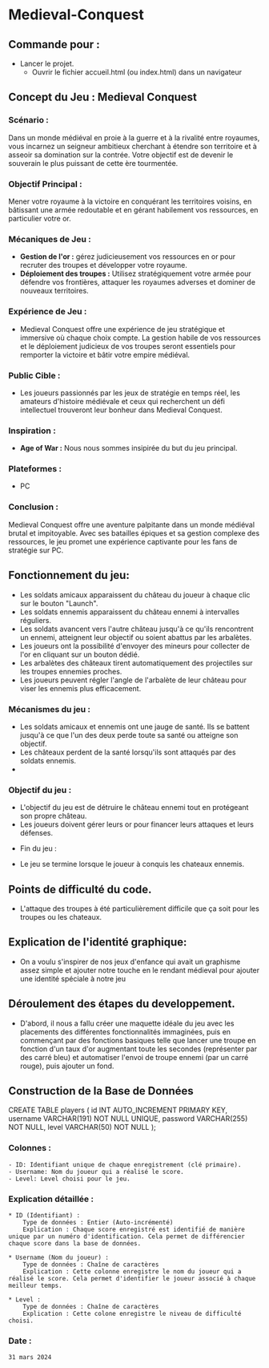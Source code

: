 # Medieval-Conquest

## Commande pour :
* Lancer le projet.
  * Ouvrir le fichier accueil.html (ou index.html) dans un navigateur

## Concept du Jeu : Medieval Conquest

### Scénario :
Dans un monde médiéval en proie à la guerre et à la rivalité entre royaumes, vous incarnez un seigneur ambitieux cherchant à étendre son territoire et à asseoir sa domination sur la contrée. Votre objectif est de devenir le souverain le plus puissant de cette ère tourmentée.

### Objectif Principal :
Mener votre royaume à la victoire en conquérant les territoires voisins, en bâtissant une armée redoutable et en gérant habilement vos ressources, en particulier votre or.

### Mécaniques de Jeu :

- **Gestion de l'or :** gérez judicieusement vos ressources en or pour recruter des troupes et développer votre royaume.
- **Déploiement des troupes :** Utilisez stratégiquement votre armée pour défendre vos frontières, attaquer les royaumes adverses et dominer de nouveaux territoires.

### Expérience de Jeu :
* Medieval Conquest offre une expérience de jeu stratégique et immersive où chaque choix compte. La gestion habile de vos ressources et le déploiement judicieux de vos troupes seront essentiels pour remporter la victoire et bâtir votre empire médiéval.

### Public Cible :
* Les joueurs passionnés par les jeux de stratégie en temps réel, les amateurs d'histoire médiévale et ceux qui recherchent un défi intellectuel trouveront leur bonheur dans Medieval Conquest.

### Inspiration :

- **Age of War :** Nous nous sommes insipirée du but du jeu principal.

### Plateformes :
* PC

### Conclusion :
Medieval Conquest offre une aventure palpitante dans un monde médiéval brutal et impitoyable. Avec ses batailles épiques et sa gestion complexe des ressources, le jeu promet une expérience captivante pour les fans de stratégie sur PC.

## Fonctionnement du jeu:

- Les soldats amicaux apparaissent du château du joueur à chaque clic sur le bouton "Launch".
- Les soldats ennemis apparaissent du château ennemi à intervalles réguliers.
- Les soldats avancent vers l'autre château jusqu'à ce qu'ils rencontrent un ennemi, atteignent leur objectif ou soient abattus par les arbalètes.
- Les joueurs ont la possibilité d'envoyer des mineurs pour collecter de l'or en cliquant sur un bouton dédié.
- Les arbalètes des châteaux tirent automatiquement des projectiles sur les troupes ennemies proches.
- Les joueurs peuvent régler l'angle de l'arbalète de leur château pour viser les ennemis plus efficacement.

### Mécanismes du jeu :

- Les soldats amicaux et ennemis ont une jauge de santé. Ils se battent jusqu'à ce que l'un des deux perde toute sa santé ou atteigne son objectif.
- Les châteaux perdent de la santé lorsqu'ils sont attaqués par des soldats ennemis.
- 
### Objectif du jeu :
- L'objectif du jeu est de détruire le château ennemi tout en protégeant son propre château.
- Les joueurs doivent gérer leurs or pour financer leurs attaques et leurs défenses.
* Fin du jeu :
- Le jeu se termine lorsque le joueur à conquis les chateaux ennemis.


## Points de difficulté du code.
- L'attaque des troupes à été particulièrement difficile que ça soit pour les troupes ou les chateaux.

## Explication de l'identité graphique:

  - On a voulu s'inspirer de nos jeux d'enfance qui avait un graphisme assez simple et ajouter notre touche en le rendant médieval pour ajouter une identité spéciale à notre jeu

## Déroulement des étapes du developpement.

  - D'abord, il nous a fallu créer une maquette idéale du jeu avec les placements des différentes fonctionnalités immaginées, puis en commençant par des fonctions basiques telle que lancer une troupe en fonction d'un taux d'or augmentant toute les secondes (représenter par des carré bleu) et automatiser l'envoi de troupe ennemi (par un carré rouge), puis ajouter un fond.

## Construction de la Base de Données

CREATE TABLE players (
id INT AUTO_INCREMENT PRIMARY KEY,
username VARCHAR(191) NOT NULL UNIQUE,
password VARCHAR(255) NOT NULL,
level VARCHAR(50) NOT NULL
);

    
### Colonnes :
    - ID: Identifiant unique de chaque enregistrement (clé primaire).
    - Username: Nom du joueur qui a réalisé le score.
    - Level: Level choisi pour le jeu.

### Explication détaillée :
    * ID (Identifiant) :
        Type de données : Entier (Auto-incrémenté)
        Explication : Chaque score enregistré est identifié de manière unique par un numéro d'identification. Cela permet de différencier chaque score dans la base de données.
      
    * Username (Nom du joueur) :
        Type de données : Chaîne de caractères
        Explication : Cette colonne enregistre le nom du joueur qui a réalisé le score. Cela permet d'identifier le joueur associé à chaque meilleur temps.

    * Level :
        Type de données : Chaîne de caractères
        Explication : Cette colone enregistre le niveau de difficulté choisi.

### Date :

    31 mars 2024